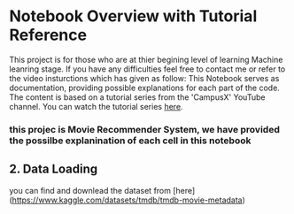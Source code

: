  # Notebook Overview with Tutorial Reference
 This project is for those who are at thier begining level of learning Machine leanring stage.
 If you have any difficulties feel free to contact me or refer to the video insturctions which has given as  follow:
This  Notebook serves as documentation, providing possible explanations for each part of the code. The content is based on a tutorial series from the 'CampusX' YouTube channel. You can watch the tutorial series [here](https://www.youtube.com/watch?v=1xtrIEwY_zY&list=PLKnIA16_RmvY5eP91BGPa0vXUYmIdtfPQ).

### this projec is Movie Recommender System, we have provided the possilbe explanination of each cell in this notebook

## 2. Data Loading
you can find and downlead the dataset from [here] (https://www.kaggle.com/datasets/tmdb/tmdb-movie-metadata)

